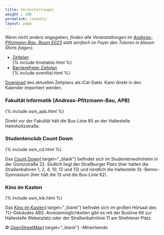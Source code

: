 ```yaml
---
title: Veranstaltungen
weight : 200
permalink: /events/
layout: page
---
```



*Wenn nicht anders angegeben, finden alle Veranstaltungen im [Andreas-Pfitzmann-Bau, Raum E023](https://navigator.tu-dresden.de/etplan/apb/00/raum/542100.2310) statt (einfach im Foyer den Tutoren in blauen Shirts folgen).*


<ul class="accordion" data-accordion="" role="tablist">
  <li class="accordion-navigation">
    <a href="#timetable" role="tab" id="timetable-heading" aria-controls="timetable">Zeitplan</a>
    <div id="timetable" class="content active" role="tabpanel" aria-labelledby="timetable-heading">
			{% include timetable.html %}
    </div>
  </li>
  <li class="accordion-navigation">
    <a href="#barrierfree" role="tab" id="barrierfree-heading" aria-controls="barrierfree">Barrierefreier Zeitplan</a>
    <div id="barrierfree" class="content" role="tabpanel" aria-labelledby="barrierfree-heading">
   		{% include eventlist.html %}
    </div>
  </li>
</ul>

[Download](ESE.ics) des aktuellen Zeitplans als iCal-Datei. Kann direkt in den Kalender importiert werden.

<!-- **Wanderung am 03.10.2016**<br/> -->
<!-- Dresden besteht nicht nur aus Stadt, die Umgebung bietet auch ein herrliches Naturpanorama. Eng verbunden mit Dresden ist die Sächsische Schweiz, eine Wanderung ist für jeden Studierenden hier eigentlich ein Muss. Drum nutzen wir noch die verbliebenen guten Herbststunden und machen gemeinsam einen Ausflug. Treffpunkt ist der Dresdner Hauptbahnhof am Dienstag, den 03.10. auf Gleis 18, wo wir 08:29 Uhr mit der S1 gemeinsam nach Krippen fahren werden. Vergiss nicht deinen Studierendenausweis (als Zugticket)! Ansetzen würden wir rund fünf Stunden plus Pausen, nehmt euch genug Verpflegung mit. Zurück geht es von Schmilka wieder mit Fähre und Bahn nach Dresden. -->



### Fakultät Informatik (Andreas-Pfitzmann-Bau, APB)

{% include osm_apb.html %}

Direkt vor der Fakultät hält die Bus-Linie 85 an der Haltestelle Helmholtzstraße.

### Studentenclub Count Down

{% include osm_cd.html %}

Das [Count Down](http://countdown-dresden.de/){:target="_blank"} befindet sich im Studentenwohnheim in der Güntzstraße 22. Südlich liegt der Straßburger Platz (hier halten die Straßenbahnen 1, 2, 4, 10, 12 und 13) und nördlich die Haltestelle St.-Benno-Gymnasium (hier hält die 13 und die Bus-Linie 62).

### Kino im Kasten

{% include osm_kik.html %}

Das [Kino im Kasten](https://www.kino-im-kasten.de/){:target="_blank"}  befindet sich im großen Hörsaal des TU-Gebäudes ABS. Anreisemöglichkeiten gibt es mit der Buslinie 66 zur Haltestelle Weberplatz oder der Straßenbahnlinie 11 am Strehlener Platz.

© [OpenStreetMap](https://www.openstreetmap.org/copyright/de){:target="_blank"} -Mitwirkende
